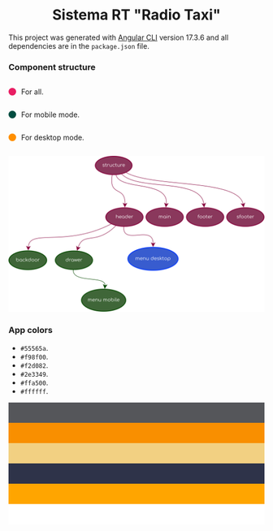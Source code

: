 <h1 align="center">Sistema RT "Radio Taxi"</h1>

This project was generated with [Angular CLI](https://github.com/angular/angular-cli) version 17.3.6  and all dependencies are in the `package.json` file.

### Component structure

<div style="display: flex; flex-direction: row;align-items: center">
    <div style="width: 15px; height: 15px; background-color: #E91E63; border-radius: 100px"></div>
    <p style="padding-left: 10px">For all.</p>
</div>
<div style="display: flex; flex-direction: row;align-items: center">
    <div style="width: 15px; height: 15px; background-color: #004D40; border-radius: 100px"></div>
    <p style="padding-left: 10px">For mobile mode.</p> 
</div>
<div style="display: flex; flex-direction: row;align-items: center">
    <div style="width: 15px; height: 15px; background-color: #FF8F00; border-radius: 100px"></div>
    <p style="padding-left: 10px">For desktop mode.</p> 
</div>

![component diagram](diagram/component-diagram.svg)

### App colors

- `#55565a`.
- `#f98f00`.
- `#f2d082`.
- `#2e3349`.
- `#ffa500`.
- `#ffffff`.

<div style="display: flex; gap: 0; flex-direction: column">
    <div style="width: 100%; height: 40px; background-color: #55565a; border-radius: 0"></div>
    <div style="width: 100%; height: 40px; background-color: #f98f00; border-radius: 0"></div>
    <div style="width: 100%; height: 40px; background-color: #f2d082; border-radius: 0"></div>
    <div style="width: 100%; height: 40px; background-color: #2e3349; border-radius: 0"></div>
    <div style="width: 100%; height: 40px; background-color: #ffa500; border-radius: 0"></div>
    <div style="width: 100%; height: 40px; background-color: #ffffff; border-radius: 0"></div>
</div>
<br><br><br>



